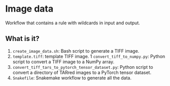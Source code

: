 # Image data

Workflow that contains a rule with wildcards in input and output.

## What is it?

1. `create_image_data.sh`: Bash script to generate a TIFF image.
1. `template.tiff`: template TIFF image.
1 `convert_tiff_to_numpy.py`: Python script to convert a TIFF image to a
  NumPy array.
1. `convert_tiff_tars_to_pytorch_tensor_dataset.py`: Python script to
   convert a directory of TARred images to a PyTorch tensor dataset.
1. `Snakefile`: Snakemake workflow to generate all the data.
